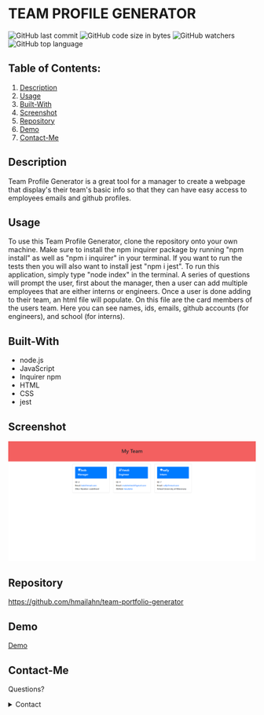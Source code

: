 # TEAM PROFILE GENERATOR

![GitHub last commit](https://img.shields.io/github/last-commit/hmailahn/team-portfolio-generator) ![GitHub code size in bytes](https://img.shields.io/github/languages/code-size/hmailahn/team-portfolio-generator) ![GitHub watchers](https://img.shields.io/github/watchers/hmailahn/team-portfolio-generator?label=Watch&style=social) ![GitHub top language](https://img.shields.io/github/languages/top/hmailahn/team-portfolio-generator)

## Table of Contents:

1. [Description](#Description)
2. [Usage](#Usage)
3. [Built-With](#Built-With)
4. [Screenshot](#Screenshot)
5. [Repository](#Repository)
6. [Demo](#Demo)
7. [Contact-Me](#Contact-Me)

## Description
Team Profile Generator is a great tool for a manager to create a webpage that display's their team's basic info so that they can have easy access to employees emails and github profiles.

## Usage
To use this Team Profile Generator, clone the repository onto your own machine. Make sure to install the npm inquirer package by running "npm install" as well as "npm i inquirer" in your terminal. If you want to run the tests then you will also want to install jest "npm i jest". To run this application, simply type "node index" in the terminal. A series of questions will prompt the user, first about the manager, then a user can add multiple employees that are either interns or engineers. Once a user is done adding to their team, an html  file will populate. On this file are the card members of the users team. Here you can see names, ids, emails, github accounts (for engineers), and school (for interns). 

## Built-With
* node.js
* JavaScript
* Inquirer npm
* HTML
* CSS
* jest

## Screenshot
![image](https://github.com/hmailahn/team-portfolio-generator/blob/main/dist/assets/screenshot.png)

## Repository
https://github.com/hmailahn/team-portfolio-generator
## Demo
[Demo](https://drive.google.com/file/d/1euS_tevhrRssw5Rgad_Llao6kmXK3KwJ/view)

## Contact-Me

Questions?

<details>
    <summary>Contact</summary>
    mailahnheidi@gmail.com <br>
</details>
